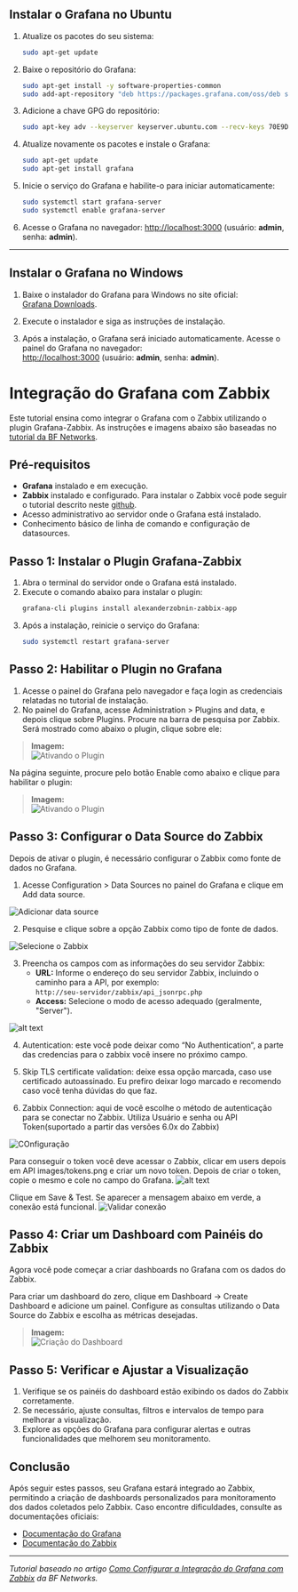 ## Instalar o Grafana no Ubuntu

1. Atualize os pacotes do seu sistema:
   ```bash
   sudo apt-get update
   ```
2. Baixe o repositório do Grafana:
   ```bash
   sudo apt-get install -y software-properties-common
   sudo add-apt-repository "deb https://packages.grafana.com/oss/deb stable main"
   ```
3. Adicione a chave GPG do repositório:
   ```bash
   sudo apt-key adv --keyserver keyserver.ubuntu.com --recv-keys 70E9D3C4C2C60F8A
   ```
4. Atualize novamente os pacotes e instale o Grafana:
   ```bash
   sudo apt-get update
   sudo apt-get install grafana
   ```
5. Inicie o serviço do Grafana e habilite-o para iniciar automaticamente:
   ```bash
   sudo systemctl start grafana-server
   sudo systemctl enable grafana-server
   ```

6. Acesse o Grafana no navegador: [http://localhost:3000](http://localhost:3000) (usuário: **admin**, senha: **admin**).

---

## Instalar o Grafana no Windows

1. Baixe o instalador do Grafana para Windows no site oficial:  
   [Grafana Downloads](https://grafana.com/grafana/download).

2. Execute o instalador e siga as instruções de instalação.

3. Após a instalação, o Grafana será iniciado automaticamente. Acesse o painel do Grafana no navegador:  
   [http://localhost:3000](http://localhost:3000) (usuário: **admin**, senha: **admin**).


# Integração do Grafana com Zabbix

Este tutorial ensina como integrar o Grafana com o Zabbix utilizando o plugin Grafana-Zabbix. As instruções e imagens abaixo são baseadas no [tutorial da BF Networks](https://bfnetworks.com.br/como-configurar-a-integracao-do-grafana-com-zabbix/).

## Pré-requisitos

- **Grafana** instalado e em execução.
- **Zabbix** instalado e configurado. Para instalar o Zabbix você pode seguir o tutorial descrito neste [github](https://github.com/miguelsrrobo/zabbix-install).
- Acesso administrativo ao servidor onde o Grafana está instalado.
- Conhecimento básico de linha de comando e configuração de datasources.

## Passo 1: Instalar o Plugin Grafana-Zabbix

1. Abra o terminal do servidor onde o Grafana está instalado.
2. Execute o comando abaixo para instalar o plugin:
   ```bash
   grafana-cli plugins install alexanderzobnin-zabbix-app
   ```
3. Após a instalação, reinicie o serviço do Grafana:
   ```bash
   sudo systemctl restart grafana-server
   ```
## Passo 2: Habilitar o Plugin no Grafana

1. Acesse o painel do Grafana pelo navegador e faça login as credenciais relatadas no tutorial de instalação.
2. No painel do Grafana, acesse Administration > Plugins and data, e depois clique sobre Plugins. Procure na barra de pesquisa por Zabbix. Será mostrado como abaixo o plugin, clique sobre ele:

> **Imagem:**  
> ![Ativando o Plugin](images/plugin_zabbix.png)

Na página seguinte, procure pelo botão Enable como abaixo e clique para habilitar o plugin:


> **Imagem:**  
> ![Ativando o Plugin](images/enable_plugin.png)

## Passo 3: Configurar o Data Source do Zabbix
Depois de ativar o plugin, é necessário configurar o Zabbix como fonte de dados no Grafana.


1. Acesse Configuration > Data Sources no painel do Grafana e clique em Add data source.

![Adicionar data source](images/data_source.png)

2. Pesquise e clique sobre a opção Zabbix como tipo de fonte de dados.

![Selecione o Zabbix](images/select_zabbix.png)

3. Preencha os campos com as informações do seu servidor Zabbix:
   - **URL:** Informe o endereço do seu servidor Zabbix, incluindo o caminho para a API, por exemplo:  
     `http://seu-servidor/zabbix/api_jsonrpc.php`
   - **Access:** Selecione o modo de acesso adequado (geralmente, "Server").

![alt text](images/address_zabbix.png)

4. Autentication: este você pode deixar como “No Authentication“, a parte das credencias para o zabbix você insere no próximo campo.

5. Skip TLS certificate validation: deixe essa opção marcada, caso use certificado autoassinado. Eu prefiro deixar logo marcado e recomendo caso você tenha dúvidas do que faz.

6. Zabbix Connection: aqui de você escolhe o método de autenticação para se conectar no Zabbix. Utiliza Usuário e senha ou API Token(suportado a partir das versões 6.0x do Zabbix)

![COnfiguração](images/configuration.png)

Para conseguir o token você deve acessar o Zabbix, clicar em users depois em API images/tokens.png e criar um novo token. Depois de criar o token, copie o mesmo e cole no campo do Grafana.
![alt text](images/tokens.png)

Clique em Save & Test. Se aparecer a mensagem abaixo em verde, a conexão está funcional. ![Validar conexão](<images/save.png>)


## Passo 4: Criar um Dashboard com Painéis do Zabbix

Agora você pode começar a criar dashboards no Grafana com os dados do Zabbix.

Para criar um dashboard do zero, clique em Dashboard -> Create Dashboard e adicione um painel. Configure as consultas utilizando o Data Source do Zabbix e escolha as métricas desejadas.

> **Imagem:**  
> ![Criação do Dashboard](images/dashboard.png)

## Passo 5: Verificar e Ajustar a Visualização

1. Verifique se os painéis do dashboard estão exibindo os dados do Zabbix corretamente.
2. Se necessário, ajuste consultas, filtros e intervalos de tempo para melhorar a visualização.
3. Explore as opções do Grafana para configurar alertas e outras funcionalidades que melhorem seu monitoramento.

## Conclusão

Após seguir estes passos, seu Grafana estará integrado ao Zabbix, permitindo a criação de dashboards personalizados para monitoramento dos dados coletados pelo Zabbix. Caso encontre dificuldades, consulte as documentações oficiais:
- [Documentação do Grafana](https://grafana.com/docs)
- [Documentação do Zabbix](https://www.zabbix.com/documentation)

---

*Tutorial baseado no artigo [Como Configurar a Integração do Grafana com Zabbix](https://bfnetworks.com.br/como-configurar-a-integracao-do-grafana-com-zabbix/) da BF Networks.*


